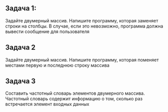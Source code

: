 ## Задача 1: ##
Задайте двумерный массив. Напишите программу, 
которая заменяет строки на столбцы. В случае, если это невозможно, 
программа должна вывести сообщение для пользователя

## Задача 2 ##
Задайте двумерный массив. Напишите программу,
которая поменяет местами первую и последнюю строку массива
 
 ## Задача 3 ##
Составить частотный словарь элементов двумерного массива. 
Частотный словарь содержит информацию о том,
сколько раз встречается элемент входных данных
